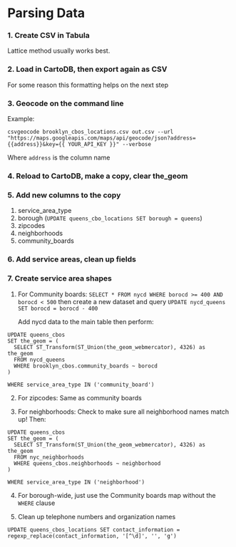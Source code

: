 # Parsing Data

### 1. Create CSV in Tabula

Lattice method usually works best.

### 2. Load in CartoDB, then export again as CSV

For some reason this formatting helps on the next step

### 3. Geocode on the command line

Example:

```
csvgeocode brooklyn_cbos_locations.csv out.csv --url "https://maps.googleapis.com/maps/api/geocode/json?address={{address}}&key={{ YOUR_API_KEY }}" --verbose
```

Where `address` is the column name


### 4. Reload to CartoDB, make a copy, clear the_geom

### 5. Add new columns to the copy

1. service_area_type
2. borough (`UPDATE queens_cbo_locations SET borough = queens`)
3. zipcodes
4. neighborhoods
5. community_boards

### 6. Add service areas, clean up fields

### 7. Create service area shapes

1. For Community boards:
  `SELECT * FROM nycd WHERE borocd >= 400 AND borocd < 500`
  then create a new dataset and query
  `UPDATE nycd_queens SET borocd = borocd - 400`

   Add nycd data to the main table then perform:

  <!-- language-sql -->
  ```
  UPDATE queens_cbos
  SET the_geom = (
    SELECT ST_Transform(ST_Union(the_geom_webmercator), 4326) as the_geom
    FROM nycd_queens
    WHERE brooklyn_cbos.community_boards ~ borocd
  )

  WHERE service_area_type IN ('community_board')
  ```

2. For zipcodes:
   Same as community boards

3. For neighborhoods:
   Check to make sure all neighborhood names match up! Then:


```
UPDATE queens_cbos
SET the_geom = (
  SELECT ST_Transform(ST_Union(the_geom_webmercator), 4326) as the_geom
  FROM nyc_neighborhoods
  WHERE queens_cbos.neighborhoods ~ neighborhood
)

WHERE service_area_type IN ('neighborhood')
```

4. For borough-wide, just use the Community boards map without the `WHERE` clause

5. Clean up telephone numbers and organization names

```
UPDATE queens_cbos_locations SET contact_information = regexp_replace(contact_information, '[^\d]', '', 'g')
```

